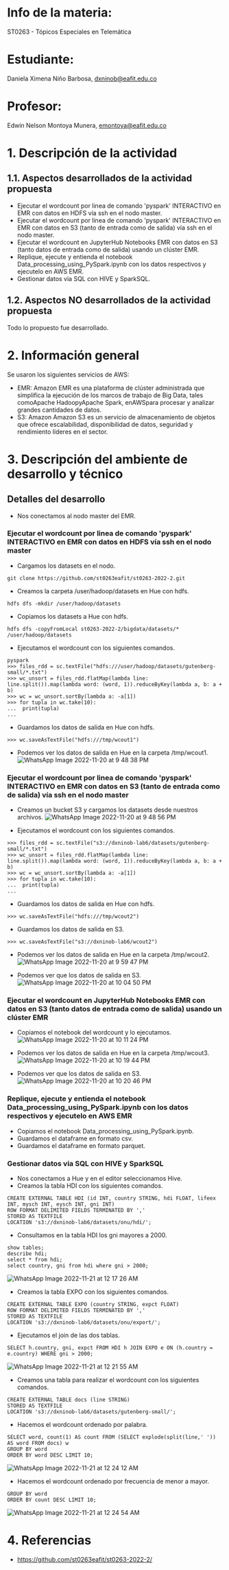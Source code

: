 # Info de la materia:
ST0263 - Tópicos Especiales en Telemática

# Estudiante:
Daniela Ximena Niño Barbosa, dxninob@eafit.edu.co

# Profesor:
Edwin Nelson Montoya Munera, emontoya@eafit.edu.co



# 1. Descripción de la actividad
## 1.1. Aspectos desarrollados de la actividad propuesta
- Ejecutar el wordcount por linea de comando 'pyspark' INTERACTIVO en EMR con datos en HDFS vía ssh en el nodo master.
- Ejecutar el wordcount por linea de comando 'pyspark' INTERACTIVO en EMR con datos en S3 (tanto de entrada como de salida)  vía ssh en el nodo master.
- Ejecutar el wordcount en JupyterHub Notebooks EMR con datos en S3 (tanto datos de entrada como de salida) usando un clúster EMR.
- Replique, ejecute y entienda el notebook Data_processing_using_PySpark.ipynb con los datos respectivos y ejecutelo en AWS EMR.
- Gestionar datos via SQL con HIVE y SparkSQL.
## 1.2. Aspectos NO desarrollados de la actividad propuesta
Todo lo propuesto fue desarrollado.



# 2. Información general
Se usaron los siguientes servicios de AWS:
- EMR: Amazon EMR es una plataforma de clúster administrada que simplifica la ejecución de los marcos de trabajo de Big Data, tales comoApache HadoopyApache Spark, enAWSpara procesar y analizar grandes cantidades de datos.
- S3: Amazon Amazon S3 es un servicio de almacenamiento de objetos que ofrece escalabilidad, disponibilidad de datos, seguridad y rendimiento líderes en el sector. 



# 3. Descripción del ambiente de desarrollo y técnico
## Detalles del desarrollo
- Nos conectamos al nodo master del EMR.
### **Ejecutar el wordcount por linea de comando 'pyspark' INTERACTIVO en EMR con datos en HDFS vía ssh en el nodo master**
- Cargamos los datasets en el nodo.
```
git clone https://github.com/st0263eafit/st0263-2022-2.git
```
- Creamos la carpeta /user/hadoop/datasets en Hue con hdfs.
```
hdfs dfs -mkdir /user/hadoop/datasets
```
- Copiamos los datasets a Hue con hdfs.
```
hdfs dfs -copyFromLocal st0263-2022-2/bigdata/datasets/* /user/hadoop/datasets
```
- Ejecutamos el wordcount con los siguientes comandos.
```
pyspark
>>> files_rdd = sc.textFile("hdfs:///user/hadoop/datasets/gutenberg-small/*.txt")
>>> wc_unsort = files_rdd.flatMap(lambda line: line.split()).map(lambda word: (word, 1)).reduceByKey(lambda a, b: a + b)
>>> wc = wc_unsort.sortBy(lambda a: -a[1])
>>> for tupla in wc.take(10):
...  print(tupla)
...
```
- Guardamos los datos de salida en Hue con hdfs.
```
>>> wc.saveAsTextFile("hdfs:///tmp/wcout1")
```
- Podemos ver los datos de salida en Hue en la carpeta /tmp/wcout1.
![WhatsApp Image 2022-11-20 at 9 48 38 PM](https://user-images.githubusercontent.com/60080916/202973583-f8f5c405-23f2-4d34-a5e4-9c05fc43b481.jpeg)


### **Ejecutar el wordcount por linea de comando 'pyspark' INTERACTIVO en EMR con datos en S3 (tanto de entrada como de salida) vía ssh en el nodo master**
- Creamos un bucket S3 y cargamos los datasets desde nuestros archivos.
![WhatsApp Image 2022-11-20 at 9 48 56 PM](https://user-images.githubusercontent.com/60080916/202973730-0e4ae175-f0fa-4973-8d37-2b7a0fe29a6f.jpeg)

- Ejecutamos el wordcount con los siguientes comandos.
```
>>> files_rdd = sc.textFile("s3://dxninob-lab6/datasets/gutenberg-small/*.txt")
>>> wc_unsort = files_rdd.flatMap(lambda line: line.split()).map(lambda word: (word, 1)).reduceByKey(lambda a, b: a + b)
>>> wc = wc_unsort.sortBy(lambda a: -a[1])
>>> for tupla in wc.take(10):
...  print(tupla)
...
```
- Guardamos los datos de salida en Hue con hdfs.
```
>>> wc.saveAsTextFile("hdfs:///tmp/wcout2")
```
- Guardamos los datos de salida en S3.
```
>>> wc.saveAsTextFile("s3://dxninob-lab6/wcout2")
```
- Podemos ver los datos de salida en Hue en la carpeta /tmp/wcout2.
![WhatsApp Image 2022-11-20 at 9 59 47 PM](https://user-images.githubusercontent.com/60080916/202973744-98647a14-3f14-45ae-be74-2e5c9900aa9c.jpeg)

- Podemos ver que los datos de salida en S3.
![WhatsApp Image 2022-11-20 at 10 04 50 PM](https://user-images.githubusercontent.com/60080916/202973948-1cd75d05-6e34-4e88-befd-2c6216d08947.jpeg)

### **Ejecutar el wordcount en JupyterHub Notebooks EMR con datos en S3 (tanto datos de entrada como de salida) usando un clúster EMR**
- Copiamos el notebook del wordcount y lo ejecutamos.
![WhatsApp Image 2022-11-20 at 10 11 24 PM](https://user-images.githubusercontent.com/60080916/202974112-741803dc-1fa2-4618-b274-e652abdc1124.jpeg)

- Podemos ver los datos de salida en Hue en la carpeta /tmp/wcout3.
![WhatsApp Image 2022-11-20 at 10 19 44 PM](https://user-images.githubusercontent.com/60080916/202974095-b9486be8-3941-40f6-911c-65ff4612b8f4.jpeg)

- Podemos ver que los datos de salida en S3.
![WhatsApp Image 2022-11-20 at 10 20 46 PM](https://user-images.githubusercontent.com/60080916/202974050-a40df9b0-0694-491b-8c66-2e0578a5b935.jpeg)

### **Replique, ejecute y entienda el notebook Data_processing_using_PySpark.ipynb con los datos respectivos y ejecutelo en AWS EMR**
- Copiamos el notebook Data_processing_using_PySpark.ipynb.
- Guardamos el dataframe en formato csv.
- Guardamos el dataframe en formato parquet.

### **Gestionar datos via SQL con HIVE y SparkSQL**
- Nos conectamos a Hue y en el editor seleccionamos Hive.
- Creamos la tabla HDI con los siguientes comandos.
```
CREATE EXTERNAL TABLE HDI (id INT, country STRING, hdi FLOAT, lifeex INT, mysch INT, eysch INT, gni INT) 
ROW FORMAT DELIMITED FIELDS TERMINATED BY ',' 
STORED AS TEXTFILE 
LOCATION 's3://dxninob-lab6/datasets/onu/hdi/';
```
- Consultamos en la tabla HDI los gni mayores a 2000.
```
show tables;
describe hdi;
select * from hdi;
select country, gni from hdi where gni > 2000;
```
![WhatsApp Image 2022-11-21 at 12 17 26 AM](https://user-images.githubusercontent.com/60080916/202976343-4dfacf48-d3dc-47af-ad15-6e884162f64b.jpeg)

- Creamos la tabla EXPO con los siguientes comandos.
```
CREATE EXTERNAL TABLE EXPO (country STRING, expct FLOAT) 
ROW FORMAT DELIMITED FIELDS TERMINATED BY ',' 
STORED AS TEXTFILE 
LOCATION 's3://dxninob-lab6/datasets/onu/export/';
```
- Ejecutamos el join de las dos tablas.
```
SELECT h.country, gni, expct FROM HDI h JOIN EXPO e ON (h.country = e.country) WHERE gni > 2000;
```
![WhatsApp Image 2022-11-21 at 12 21 55 AM](https://user-images.githubusercontent.com/60080916/202976434-4535bf9f-0004-4f7d-bb56-c34f6ae87986.jpeg)

- Creamos una tabla para realizar el wordcount con los siguientes comandos.
```
CREATE EXTERNAL TABLE docs (line STRING) 
STORED AS TEXTFILE 
LOCATION 's3://dxninob-lab6/datasets/gutenberg-small/';
```
- Hacemos el wordcount ordenado por palabra.
```
SELECT word, count(1) AS count FROM (SELECT explode(split(line,' ')) AS word FROM docs) w 
GROUP BY word 
ORDER BY word DESC LIMIT 10;
```
![WhatsApp Image 2022-11-21 at 12 24 12 AM](https://user-images.githubusercontent.com/60080916/202976499-239208e0-7a83-42bd-b752-cedbc60a72bf.jpeg)

- Hacemos el wordcount ordenado por frecuencia de menor a mayor.
```SELECT word, count(1) AS count FROM (SELECT explode(split(line,' ')) AS word FROM docs) w 
GROUP BY word 
ORDER BY count DESC LIMIT 10;
```
![WhatsApp Image 2022-11-21 at 12 24 54 AM](https://user-images.githubusercontent.com/60080916/202976708-1f258e76-e88b-4c2a-b7bf-7cfe8d7c8483.jpeg)



# 4. Referencias
- https://github.com/st0263eafit/st0263-2022-2/

